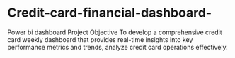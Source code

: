 # Credit-card-financial-dashboard-
Power bi dashboard 
Project Objective
To develop a comprehensive credit card weekly dashboard that  provides real-time insights into key  performance metrics and trends, analyze credit card operations effectively.
